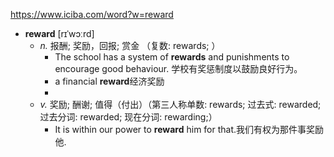 https://www.iciba.com/word?w=reward
- **reward** [rɪˈwɔːrd]
  - *n.*  报酬; 奖励，回报; 赏金 （复数: rewards; ）
    - The school has a system of **rewards** and punishments to encourage good behaviour. 学校有奖惩制度以鼓励良好行为。
    - a financial **reward**经济奖励
    - 
  - *v.*   奖励; 酬谢; 值得（付出）（第三人称单数: rewards;   过去式: rewarded;  过去分词: rewarded; 现在分词: rewarding;）
    - It is within our power to **reward** him for that.我们有权为那件事奖励他.

